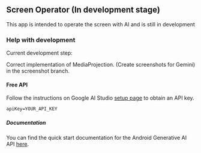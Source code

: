 ## Screen Operator (In development stage)

This app is intended to operate the screen with AI and is still in development

### Help with development

Current development step:

Correct implementation of MediaProjection. (Create screenshots for Gemini) in the screenshot branch.



#### Free API

Follow the instructions on Google AI Studio [setup page](https://makersuite.google.com/app/apikey) to obtain an API key.

```txt
apiKey=YOUR_API_KEY
```

##### Documentation

You can find the quick start documentation for the Android Generative AI API [here](https://ai.google.dev/tutorials/android_quickstart).

